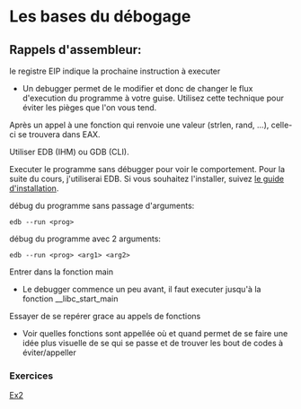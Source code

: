 # Les bases du débogage


## Rappels d'assembleur:
le registre EIP indique la prochaine instruction à executer
- Un debugger permet de le modifier et donc de changer le flux d'execution du programme à votre guise. Utilisez cette technique pour éviter les pièges que l'on vous tend.

Après un appel à une fonction qui renvoie une valeur (strlen, rand, ...), celle-ci se trouvera dans EAX.



Utiliser EDB (IHM) ou GDB (CLI).

Executer le programme sans débugger pour voir le comportement.
Pour la suite du cours, j'utiliserai EDB. Si vous souhaitez l'installer, suivez [le guide d'installation](..Documentation/install%20EDB.md).

débug du programme sans passage d'arguments:

`edb --run <prog>`

débug du programme avec 2 arguments:

`edb --run <prog> <arg1> <arg2>`

Entrer dans la fonction main
- Le debugger commence un peu avant, il faut executer jusqu'à la fonction __libc_start_main

Essayer de se repérer grace au appels de fonctions
- Voir quelles fonctions sont appellée où et quand permet de se faire une idée plus visuelle de se qui se passe et de trouver les bout de codes à éviter/appeller
### Exercices
[Ex2](../Exercices/Ex3)
